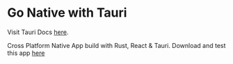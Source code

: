 # Go Native with Tauri

Visit Tauri Docs [here](https://tauri.app/v1/guides/).

Cross Platform Native App build with Rust, React & Tauri.
Download and test this app [here](https://github.com/ananduremanan/contact-viewer-tauri-app/releases)